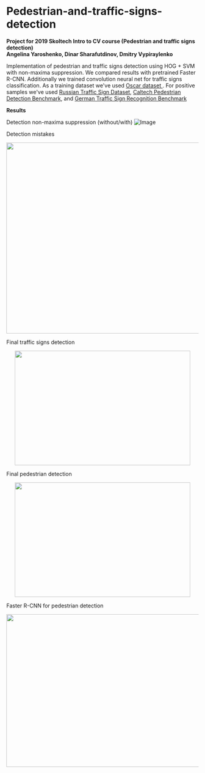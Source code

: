 # Pedestrian-and-traffic-signs-detection
<b>Project for 2019 Skoltech Intro to CV course (Pedestrian and traffic signs detection)<br>
Angelina Yaroshenko, Dinar Sharafutdinov, Dmitry Vypiraylenko</b>

Implementation of pedestrian and traffic signs detection using HOG + SVM with non-maxima suppression. We compared results with pretrained Faster R-CNN. Additionally we trained convolution neural net for traffic signs classification. As a training dataset we've used <a href="http://oscar.skoltech.ru/"> Oscar dataset </a>. For positive samples we've used <a href="http://graphics.cs.msu.ru/ru/node/1266">Russian Traffic Sign Dataset</a>, <a href="http://www.vision.caltech.edu/Image_Datasets/CaltechPedestrians/">Caltech Pedestrian Detection Benchmark</a>, and <a href="http://benchmark.ini.rub.de/">German Traffic Sign Recognition Benchmark</a>

<b>Results</b>

Detection non-maxima suppression (without/with)
![Image](https://github.com/dinarkino/Pedestrian-and-traffic-signs-detection/blob/master/images/det-non-maxima-suppr.JPG)

Detection mistakes
<p align="center">
  <img width="800" height="500" src="https://github.com/dinarkino/Pedestrian-and-traffic-signs-detection/blob/master/images/det-mist.JPG">
</p>

Final traffic signs detection
<p align="center">
  <img width="460" height="300" src="https://github.com/dinarkino/Pedestrian-and-traffic-signs-detection/blob/master/images/sgn_gif.gif">
</p>

Final pedestrian detection<br>
<p align="center">
  <img width="460" height="300" src="https://github.com/dinarkino/Pedestrian-and-traffic-signs-detection/blob/master/images/gif_ppl.gif">
</p>

Faster R-CNN for pedestrian detection
<p align="center">
  <img width="600" height="400" src="https://github.com/dinarkino/Pedestrian-and-traffic-signs-detection/blob/master/images/frcnn.JPG">
</p>





